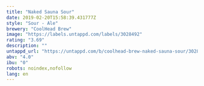 ```yaml
---
title: "Naked Sauna Sour"
date: 2019-02-20T15:58:39.431777Z
style: "Sour - Ale"
brewery: "CoolHead Brew"
image: "https://labels.untappd.com/labels/3028492"
rating: "3.69"
description: ""
untappd_url: "https://untappd.com/b/coolhead-brew-naked-sauna-sour/3028492"
abv: "4.0"
ibu: "0"
robots: noindex,nofollow
lang: en
---
```

